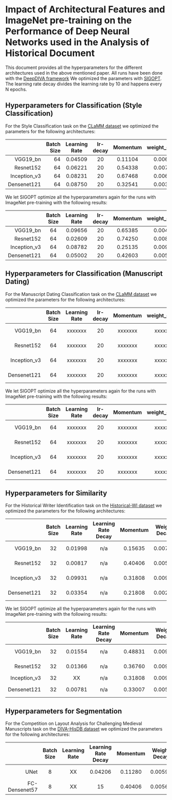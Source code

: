 # Impact of Architectural Features and ImageNet pre-training on the Performance of Deep Neural Networks used in the Analysis of Historical Document

This document provides all the hyperparameters for the different architectures used in the above mentioned paper. All runs have been done with the [DeepDIVA framework](https://github.com/DIVA-DIA/DeepDIVA) We optimized the parameters with [SIGOPT](https://sigopt.com). The learning rate decay divides the learning rate by 10 and happens every N epochs.



## Hyperparameters for Classification (Style Classification)

For the Style Classification task on the [CLaMM dataset](http://clamm.irht.cnrs.fr/wp-content/uploads/ICDAR2017_CLaMM_Training.zip) we optimized the parameters for the following architectures:

|               | Batch Size    | Learning Rate   | lr-decay      | Momentum      | weight_decay   | test accuracy |
|-------------: |-------------: |:---------------:|:-------------:|:-------------:|:--------------:|:-------------:|
| VGG19_bn      | 64            | 0.04509         | 20            | 0.11104       | 0.00680        | 36.97 %       |
| Resnet152     | 64            | 0.06221         | 20            | 0.54338       | 0.00771        | 34.78 %       |
| Inception_v3  | 64            | 0.08231         | 20            | 0.67468       | 0.00689        | 42.72 %       |
| Densenet121   | 64            | 0.08750         | 20            | 0.32541       | 0.00389        | 42.17 %       | 

We let SIGOPT optimize all the hyperparameters again for the runs with ImageNet pre-training with the following results:

|               | Batch Size    | Learning Rate   | lr-decay      | Momentum      | weight_decay   | test accuracy |
|-------------: |:-------------:|:---------------:|:-------------:|:-------------:|:--------------:|:-------------:|
| VGG19_bn      | 64            | 0.09656         | 20            | 0.65385       | 0.00435        | 47.27 %       |
| Resnet152     | 64            | 0.02609         | 20            | 0.74250       | 0.00895        | 44.42 %       |
| Inception_v3  | 64            | 0.08782         | 20            | 0.25135       | 0.00956        | 48.82 %       |
| Densenet121   | 64            | 0.05002         | 20            | 0.42603       | 0.00575        | 45.92 %       | 

## Hyperparameters for Classification (Manuscript Dating)

For the Manuscript Dating Classification task on the [CLaMM dataset](http://clamm.irht.cnrs.fr/wp-content/uploads/ICDAR2017_CLaMM_Training.zip) we optimized the parameters for the following architectures:

|               | Batch Size    | Learning Rate   | lr-decay      | Momentum      | weight_decay   | test accuracy |
|-------------: |:-------------:|:---------------:|:-------------:|:-------------:|:--------------:|:-------------:|
| VGG19_bn      | 64            | xxxxxxx         | 20            | xxxxxxx       | xxxxxxx        | xxxxxxx %       |
| Resnet152     | 64            | xxxxxxx         | 20            | xxxxxxx       | xxxxxxx        | xxxxxxx %       |
| Inception_v3  | 64            | xxxxxxx         | 20            | xxxxxxx       | xxxxxxx        | xxxxxxx %       |
| Densenet121   | 64            | xxxxxxx         | 20            | xxxxxxx       | xxxxxxx        | xxxxxxx %       |

We let SIGOPT optimize all the hyperparameters again for the runs with ImageNet pre-training with the following results:

|               | Batch Size    | Learning Rate   | lr-decay      | Momentum      | weight_decay   | test accuracy |
|-------------: |:-------------:|:---------------:|:-------------:|:-------------:|:--------------:|:-------------:|
| VGG19_bn      | 64            | xxxxxxx         | 20            | xxxxxxx       | xxxxxxx        | xxxxxxx %       |
| Resnet152     | 64            | xxxxxxx         | 20            | xxxxxxx       | xxxxxxx        | xxxxxxx %       |
| Inception_v3  | 64            | xxxxxxx         | 20            | xxxxxxx       | xxxxxxx        | xxxxxxx %       |
| Densenet121   | 64            | xxxxxxx         | 20            | xxxxxxx       | xxxxxxx        | xxxxxxx %       |

## Hyperparameters for Similarity

For the Historical Writer Identification task on the [Historical-WI dataset](https://scriptnet.iit.demokritos.gr/competitions/6/) we optimized the parameters for the following architectures:

|               | Batch Size      | Learning Rate   | Learning Rate Decay | Momentum      | Weight Decay   | Output Channels | Test mAP      |
|-------------: |:---------------:|:---------------:|:-------------------:|:--------------:|:-------------:|:---------------:|:-------------:|
| VGG19_bn      | 32              | 0.01998         | n/a                 | 0.15635       | 0.00785        | 128             | 2.645 %       | 
| Resnet152     | 32              | 0.00817         | n/a                 | 0.40406       | 0.00565        | 128             | 6.570 %       |
| Inception_v3  | 32              | 0.09931         | n/a                 | 0.31808       | 0.00976        | 128             | 17.49 %       |
| Densenet121   | 32              | 0.03354         | n/a                 | 0.21808       | 0.00231        | 128             | 13.97 %       |

We let SIGOPT optimize all the hyperparameters again for the runs with ImageNet pre-training with the following results:

|               | Batch Size      | Learning Rate   | Learning Rate Decay | Momentum      | Weight Decay   | Output Channels | Test mAP      |
|-------------: |:---------------:|:---------------:|:-------------------:|:-------------:|:--------------:|:---------------:|:-------------:|
| VGG19_bn      | 32              | 0.01554         | n/a                 | 0.48831       | 0.00959        | 128             | 7.648 %       | 
| Resnet152     | 32              | 0.01366         | n/a                 | 0.36760       | 0.00900        | 128             | 13.71 %       |
| Inception_v3  | 32              | XX              | n/a                 | 0.31808       | 0.00976        | 128             | XX %       |
| Densenet121   | 32              | 0.00781         | n/a                 | 0.33007       | 0.00588        | 128             | 19.21 %       |


## Hyperparameters for Segmentation

For the Competition on Layout Analysis for Challenging Medieval Manuscripts task on the [DIVA-HisDB dataset](https://diuf.unifr.ch/main/hisdoc/icdar2017-hisdoc-layout-comp) we optimized the parameters for the following architectures:

|               | Batch Size | Learning Rate   | Learning Rate Decay | Momentum      | Weight Decay   | Crop Size | Crops per Page | Pages in Memory | Test meanIU   |
|-------------: |:----------:|:---------------:|:-------------------:|:--------------:|:-------------:|:---------:|:--------------:|:---------------:|:-------------:|
| UNet          | 8          | XX              | 0.04206             | 0.11280       | 0.00594        | 256       | 200            | 3               | 58.56 %       | 
| FC-Densenet57 | 8          | XX              | 15                  | 0.40406       | 0.00565        | 256       | 200            | 3               | XX %       |


